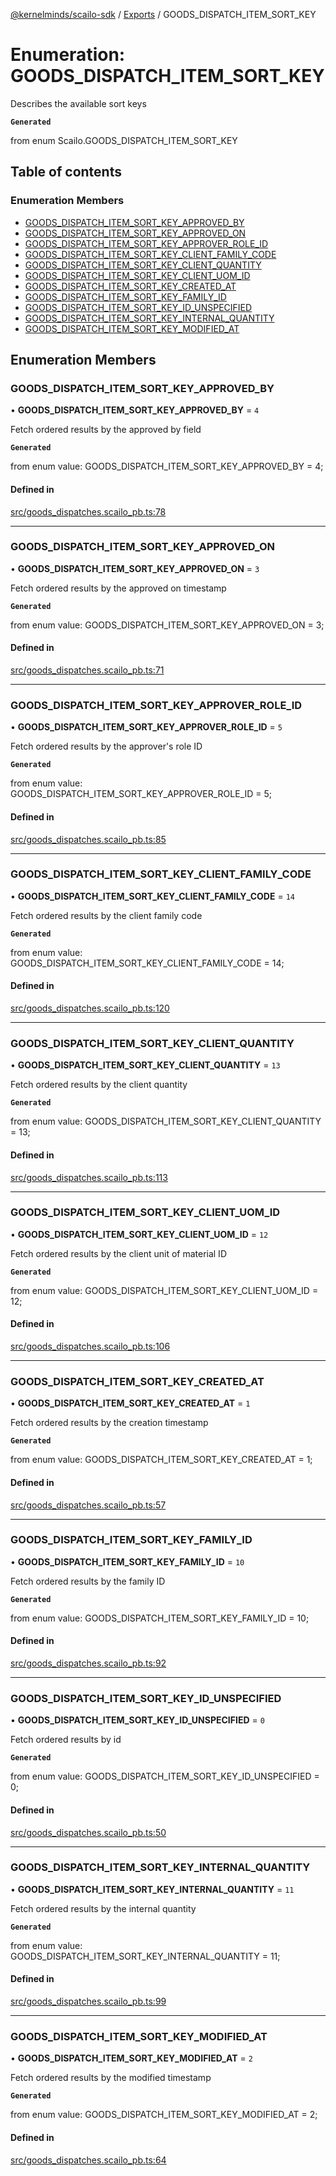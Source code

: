 [@kernelminds/scailo-sdk](../README.md) / [Exports](../modules.md) / GOODS\_DISPATCH\_ITEM\_SORT\_KEY

# Enumeration: GOODS\_DISPATCH\_ITEM\_SORT\_KEY

Describes the available sort keys

**`Generated`**

from enum Scailo.GOODS_DISPATCH_ITEM_SORT_KEY

## Table of contents

### Enumeration Members

- [GOODS\_DISPATCH\_ITEM\_SORT\_KEY\_APPROVED\_BY](GOODS_DISPATCH_ITEM_SORT_KEY.md#goods_dispatch_item_sort_key_approved_by)
- [GOODS\_DISPATCH\_ITEM\_SORT\_KEY\_APPROVED\_ON](GOODS_DISPATCH_ITEM_SORT_KEY.md#goods_dispatch_item_sort_key_approved_on)
- [GOODS\_DISPATCH\_ITEM\_SORT\_KEY\_APPROVER\_ROLE\_ID](GOODS_DISPATCH_ITEM_SORT_KEY.md#goods_dispatch_item_sort_key_approver_role_id)
- [GOODS\_DISPATCH\_ITEM\_SORT\_KEY\_CLIENT\_FAMILY\_CODE](GOODS_DISPATCH_ITEM_SORT_KEY.md#goods_dispatch_item_sort_key_client_family_code)
- [GOODS\_DISPATCH\_ITEM\_SORT\_KEY\_CLIENT\_QUANTITY](GOODS_DISPATCH_ITEM_SORT_KEY.md#goods_dispatch_item_sort_key_client_quantity)
- [GOODS\_DISPATCH\_ITEM\_SORT\_KEY\_CLIENT\_UOM\_ID](GOODS_DISPATCH_ITEM_SORT_KEY.md#goods_dispatch_item_sort_key_client_uom_id)
- [GOODS\_DISPATCH\_ITEM\_SORT\_KEY\_CREATED\_AT](GOODS_DISPATCH_ITEM_SORT_KEY.md#goods_dispatch_item_sort_key_created_at)
- [GOODS\_DISPATCH\_ITEM\_SORT\_KEY\_FAMILY\_ID](GOODS_DISPATCH_ITEM_SORT_KEY.md#goods_dispatch_item_sort_key_family_id)
- [GOODS\_DISPATCH\_ITEM\_SORT\_KEY\_ID\_UNSPECIFIED](GOODS_DISPATCH_ITEM_SORT_KEY.md#goods_dispatch_item_sort_key_id_unspecified)
- [GOODS\_DISPATCH\_ITEM\_SORT\_KEY\_INTERNAL\_QUANTITY](GOODS_DISPATCH_ITEM_SORT_KEY.md#goods_dispatch_item_sort_key_internal_quantity)
- [GOODS\_DISPATCH\_ITEM\_SORT\_KEY\_MODIFIED\_AT](GOODS_DISPATCH_ITEM_SORT_KEY.md#goods_dispatch_item_sort_key_modified_at)

## Enumeration Members

### GOODS\_DISPATCH\_ITEM\_SORT\_KEY\_APPROVED\_BY

• **GOODS\_DISPATCH\_ITEM\_SORT\_KEY\_APPROVED\_BY** = ``4``

Fetch ordered results by the approved by field

**`Generated`**

from enum value: GOODS_DISPATCH_ITEM_SORT_KEY_APPROVED_BY = 4;

#### Defined in

[src/goods_dispatches.scailo_pb.ts:78](https://github.com/scailo/ts-sdk/blob/c10a36b57201dfa5903d4b53efa1e62aa6208936/src/goods_dispatches.scailo_pb.ts#L78)

___

### GOODS\_DISPATCH\_ITEM\_SORT\_KEY\_APPROVED\_ON

• **GOODS\_DISPATCH\_ITEM\_SORT\_KEY\_APPROVED\_ON** = ``3``

Fetch ordered results by the approved on timestamp

**`Generated`**

from enum value: GOODS_DISPATCH_ITEM_SORT_KEY_APPROVED_ON = 3;

#### Defined in

[src/goods_dispatches.scailo_pb.ts:71](https://github.com/scailo/ts-sdk/blob/c10a36b57201dfa5903d4b53efa1e62aa6208936/src/goods_dispatches.scailo_pb.ts#L71)

___

### GOODS\_DISPATCH\_ITEM\_SORT\_KEY\_APPROVER\_ROLE\_ID

• **GOODS\_DISPATCH\_ITEM\_SORT\_KEY\_APPROVER\_ROLE\_ID** = ``5``

Fetch ordered results by the approver's role ID

**`Generated`**

from enum value: GOODS_DISPATCH_ITEM_SORT_KEY_APPROVER_ROLE_ID = 5;

#### Defined in

[src/goods_dispatches.scailo_pb.ts:85](https://github.com/scailo/ts-sdk/blob/c10a36b57201dfa5903d4b53efa1e62aa6208936/src/goods_dispatches.scailo_pb.ts#L85)

___

### GOODS\_DISPATCH\_ITEM\_SORT\_KEY\_CLIENT\_FAMILY\_CODE

• **GOODS\_DISPATCH\_ITEM\_SORT\_KEY\_CLIENT\_FAMILY\_CODE** = ``14``

Fetch ordered results by the client family code

**`Generated`**

from enum value: GOODS_DISPATCH_ITEM_SORT_KEY_CLIENT_FAMILY_CODE = 14;

#### Defined in

[src/goods_dispatches.scailo_pb.ts:120](https://github.com/scailo/ts-sdk/blob/c10a36b57201dfa5903d4b53efa1e62aa6208936/src/goods_dispatches.scailo_pb.ts#L120)

___

### GOODS\_DISPATCH\_ITEM\_SORT\_KEY\_CLIENT\_QUANTITY

• **GOODS\_DISPATCH\_ITEM\_SORT\_KEY\_CLIENT\_QUANTITY** = ``13``

Fetch ordered results by the client quantity

**`Generated`**

from enum value: GOODS_DISPATCH_ITEM_SORT_KEY_CLIENT_QUANTITY = 13;

#### Defined in

[src/goods_dispatches.scailo_pb.ts:113](https://github.com/scailo/ts-sdk/blob/c10a36b57201dfa5903d4b53efa1e62aa6208936/src/goods_dispatches.scailo_pb.ts#L113)

___

### GOODS\_DISPATCH\_ITEM\_SORT\_KEY\_CLIENT\_UOM\_ID

• **GOODS\_DISPATCH\_ITEM\_SORT\_KEY\_CLIENT\_UOM\_ID** = ``12``

Fetch ordered results by the client unit of material ID

**`Generated`**

from enum value: GOODS_DISPATCH_ITEM_SORT_KEY_CLIENT_UOM_ID = 12;

#### Defined in

[src/goods_dispatches.scailo_pb.ts:106](https://github.com/scailo/ts-sdk/blob/c10a36b57201dfa5903d4b53efa1e62aa6208936/src/goods_dispatches.scailo_pb.ts#L106)

___

### GOODS\_DISPATCH\_ITEM\_SORT\_KEY\_CREATED\_AT

• **GOODS\_DISPATCH\_ITEM\_SORT\_KEY\_CREATED\_AT** = ``1``

Fetch ordered results by the creation timestamp

**`Generated`**

from enum value: GOODS_DISPATCH_ITEM_SORT_KEY_CREATED_AT = 1;

#### Defined in

[src/goods_dispatches.scailo_pb.ts:57](https://github.com/scailo/ts-sdk/blob/c10a36b57201dfa5903d4b53efa1e62aa6208936/src/goods_dispatches.scailo_pb.ts#L57)

___

### GOODS\_DISPATCH\_ITEM\_SORT\_KEY\_FAMILY\_ID

• **GOODS\_DISPATCH\_ITEM\_SORT\_KEY\_FAMILY\_ID** = ``10``

Fetch ordered results by the family ID

**`Generated`**

from enum value: GOODS_DISPATCH_ITEM_SORT_KEY_FAMILY_ID = 10;

#### Defined in

[src/goods_dispatches.scailo_pb.ts:92](https://github.com/scailo/ts-sdk/blob/c10a36b57201dfa5903d4b53efa1e62aa6208936/src/goods_dispatches.scailo_pb.ts#L92)

___

### GOODS\_DISPATCH\_ITEM\_SORT\_KEY\_ID\_UNSPECIFIED

• **GOODS\_DISPATCH\_ITEM\_SORT\_KEY\_ID\_UNSPECIFIED** = ``0``

Fetch ordered results by id

**`Generated`**

from enum value: GOODS_DISPATCH_ITEM_SORT_KEY_ID_UNSPECIFIED = 0;

#### Defined in

[src/goods_dispatches.scailo_pb.ts:50](https://github.com/scailo/ts-sdk/blob/c10a36b57201dfa5903d4b53efa1e62aa6208936/src/goods_dispatches.scailo_pb.ts#L50)

___

### GOODS\_DISPATCH\_ITEM\_SORT\_KEY\_INTERNAL\_QUANTITY

• **GOODS\_DISPATCH\_ITEM\_SORT\_KEY\_INTERNAL\_QUANTITY** = ``11``

Fetch ordered results by the internal quantity

**`Generated`**

from enum value: GOODS_DISPATCH_ITEM_SORT_KEY_INTERNAL_QUANTITY = 11;

#### Defined in

[src/goods_dispatches.scailo_pb.ts:99](https://github.com/scailo/ts-sdk/blob/c10a36b57201dfa5903d4b53efa1e62aa6208936/src/goods_dispatches.scailo_pb.ts#L99)

___

### GOODS\_DISPATCH\_ITEM\_SORT\_KEY\_MODIFIED\_AT

• **GOODS\_DISPATCH\_ITEM\_SORT\_KEY\_MODIFIED\_AT** = ``2``

Fetch ordered results by the modified timestamp

**`Generated`**

from enum value: GOODS_DISPATCH_ITEM_SORT_KEY_MODIFIED_AT = 2;

#### Defined in

[src/goods_dispatches.scailo_pb.ts:64](https://github.com/scailo/ts-sdk/blob/c10a36b57201dfa5903d4b53efa1e62aa6208936/src/goods_dispatches.scailo_pb.ts#L64)
